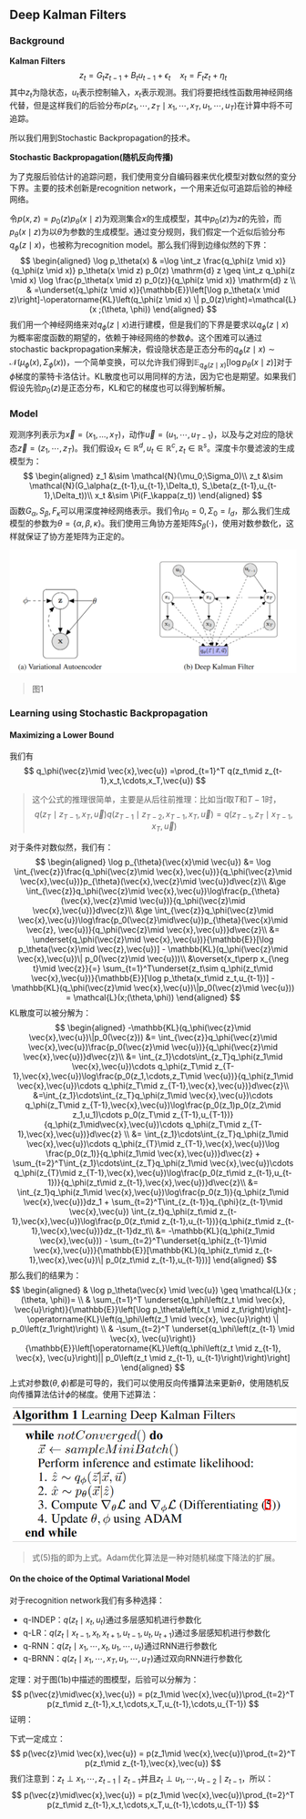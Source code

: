 ## Deep Kalman Filters

### Background

**Kalman Filters**
$$
z_t = G_tz_{t-1} + B_tu_{t-1} + \epsilon_t \quad x_t = F_tz_t + \eta_t
$$
其中$z_t$为隐状态，$u_t$表示控制输入，$x_t$表示观测。我们将要把线性函数用神经网络代替，但是这样我们的后验分布$p(z_1,\cdots,z_T\mid x_1,\cdots,x_T,u_1,\cdots,u_T)$在计算中将不可追踪。

所以我们用到Stochastic Backpropagation的技术。

**Stochastic Backpropagation(随机反向传播)**

为了克服后验估计的追踪问题，我们使用变分自编码器来优化模型对数似然的变分下界。主要的技术创新是recognition network，一个用来近似可追踪后验的神经网络。

令$p(x,z) = p_0(z)p_\theta(x\mid z)$为观测集合$x$的生成模型，其中$p_0(z)$为$z$的先验，而$p_\theta(x\mid z)$为以$\theta$为参数的生成模型。通过变分规则，我们假定一个近似后验分布$q_\phi(z\mid x)$，也被称为recognition model。那么我们得到边缘似然的下界：
$$
\begin{aligned}
\log p_\theta(x) & =\log \int_z \frac{q_\phi(z \mid x)}{q_\phi(z \mid x)} p_\theta(x \mid z) p_0(z) \mathrm{d} z \geq \int_z q_\phi(z \mid x) \log \frac{p_\theta(x \mid z) p_0(z)}{q_\phi(z \mid x)} \mathrm{d} z \\
& =\underset{q_\phi(z \mid x)}{\mathbb{E}}\left[\log p_\theta(x \mid z)\right]-\operatorname{KL}\left(q_\phi(z \mid x) \| p_0(z)\right)=\mathcal{L}(x ;(\theta, \phi))
\end{aligned}
$$
我们用一个神经网络来对$q_\phi(z\mid x)$进行建模，但是我们的下界是要求以$q_\phi(z\mid x)$为概率密度函数的期望的，依赖于神经网络的参数$\phi$。这个困难可以通过stochastic backpropagation来解决，假设隐状态是正态分布的$q_\phi(z\mid x)\sim \mathcal{N}(\mu_\phi(x),\Sigma_\phi(x))$，一个简单变换，可以允许我们得到$\mathbb{E}_{q_\phi(z\mid x)}[\log p_\theta(x\mid z)]$对于$\phi$梯度的蒙特卡洛估计。KL散度也可以用同样的方法，因为它也是期望。如果我们假设先验$p_0(z)$是正态分布，KL和它的梯度也可以得到解析解。

### Model

观测序列表示为$\vec{x}=\left(x_1, \ldots, x_T\right)$，动作$\vec{u} = (u_1,\cdots,u_{T-1})$，以及与之对应的隐状态$\vec{z} = (z_1,\cdots,z_T)$。我们假设$x_t\in \mathbb{R}^d,u_t\in \mathbb{R}^c, z_t\in \mathbb{R}^s$。深度卡尔曼滤波的生成模型为：
$$
\begin{aligned}
z_1 &\sim \mathcal{N}(\mu_0;\Sigma_0)\\
z_t &\sim \mathcal{N}(G_\alpha(z_{t-1},u_{t-1},\Delta_t), S_\beta(z_{t-1},u_{t-1},\Delta_t))\\
x_t &\sim \Pi(F_\kappa(z_t))
\end{aligned}
$$
函数$G_\alpha,S_\beta,F_\kappa$可以用深度神经网络表示。我们令$\mu_0=0,\Sigma_0=I_d$，那么我们生成模型的参数为$\theta = \{\alpha,\beta,\kappa\}$。我们使用三角协方差矩阵$S_\beta(\cdot)$，使用对数参数化，这样就保证了协方差矩阵为正定的。

![](1.png)

> 图1

### Learning using Stochastic Backpropagation

#### Maximizing a Lower Bound

我们有
$$
q_\phi(\vec{z}\mid \vec{x},\vec{u}) =\prod_{t=1}^T q(z_t\mid z_{t-1},x_t,\cdots,x_T,\vec{u})
$$

> 这个公式的推理很简单，主要是从后往前推理：比如当$t$取$T$和$T-1$时，
> $$
> q(z_T\mid z_{T-1},x_T,\vec{u})q(z_{T-1}\mid z_{T-2},x_{T-1},x_T,\vec{u}) = q(z_{T-1},z_T\mid x_{T-1},x_T,\vec{u})
> $$

对于条件对数似然，我们有：
$$
\begin{aligned}
\log p_{\theta}(\vec{x}\mid \vec{u}) &= \log \int_{\vec{z}}\frac{q_\phi(\vec{z}\mid \vec{x},\vec{u})}{q_\phi(\vec{z}\mid \vec{x},\vec{u})}p_{\theta}(\vec{x},\vec{z}\mid \vec{u})d\vec{z}\\
&\ge \int_{\vec{z}}q_\phi(\vec{z}\mid \vec{x},\vec{u})\log\frac{p_{\theta}(\vec{x},\vec{z}\mid \vec{u})}{q_\phi(\vec{z}\mid \vec{x},\vec{u})}d\vec{z}\\
&\ge \int_{\vec{z}}q_\phi(\vec{z}\mid \vec{x},\vec{u})\log\frac{p_0(\vec{z}\mid\vec{u})p_{\theta}(\vec{x}\mid \vec{z}, \vec{u})}{q_\phi(\vec{z}\mid \vec{x},\vec{u})}d\vec{z}\\
&= \underset{q_\phi(\vec{z}\mid \vec{x},\vec{u})}{\mathbb{E}}[\log p_\theta(\vec{x}\mid \vec{z},\vec{u})] - \mathbb{KL}(q_\phi(\vec{z}\mid \vec{x},\vec{u})\| p_0(\vec{z}\mid \vec{u}))\\
&\overset{x_t\perp x_{\neg t}\mid \vec{z}}{=} \sum_{t=1}^T\underset{z_t\sim q_\phi(z_t\mid \vec{x},\vec{u})}{\mathbb{E}}[\log p_\theta(x_t\mid z_t,u_{t-1})] - \mathbb{KL}(q_\phi(\vec{z}\mid \vec{x},\vec{u})\|p_0(\vec{z}\mid \vec{u})) = \mathcal{L}(x;(\theta,\phi))
\end{aligned}
$$
KL散度可以被分解为：
$$
\begin{aligned}
-\mathbb{KL}(q_\phi(\vec{z}\mid \vec{x},\vec{u})\|p_0(\vec{z})) &= \int_{\vec{z}}q_\phi(\vec{z}\mid \vec{x},\vec{u})\frac{p_0(\vec{z}\mid \vec{u})}{q_\phi(\vec{z}\mid \vec{x},\vec{u})}d\vec{z}\\
&= \int_{z_1}\cdots\int_{z_T}q_\phi(z_1\mid \vec{x},\vec{u})\cdots q_\phi(z_T\mid z_{T-1},\vec{x},\vec{u})\log\frac{p_0(z_1,\cdots,z_T\mid \vec{u})}{q_\phi(z_1\mid \vec{x},\vec{u})\cdots q_\phi(z_T\mid z_{T-1},\vec{x},\vec{u})}d\vec{z}\\
&=\int_{z_1}\cdots\int_{z_T}q_\phi(z_1\mid \vec{x},\vec{u})\cdots q_\phi(z_T\mid z_{T-1},\vec{x},\vec{u})\log\frac{p_0(z_1)p_0(z_2\mid z_1,u_1)\cdots p_0(z_T\mid z_{T-1},u_{T-1})}{q_\phi(z_1\mid\vec{x},\vec{u})\cdots q_\phi(z_T\mid z_{T-1},\vec{x},\vec{u})}d\vec{z} \\
&= \int_{z_1}\cdots\int_{z_T}q_\phi(z_1\mid \vec{x},\vec{u})\cdots q_\phi(z_{T}\mid z_{T-1},\vec{x},\vec{u})\log \frac{p_0(z_1)}{q_\phi(z_1\mid \vec{x},\vec{u})}d\vec{z} + \sum_{t=2}^T\int_{z_1}\cdots\int_{z_T}q_\phi(z_1\mid \vec{x},\vec{u})\cdots q_\phi(z_{T}\mid z_{T-1},\vec{x},\vec{u})\log\frac{p_0(z_t\mid z_{t-1},u_{t-1})}{q_\phi(z_t\mid z_{t-1},\vec{x},\vec{u})}d\vec{z}\\
&= \int_{z_1}q_\phi(z_1\mid \vec{x},\vec{u})\log\frac{p_0(z_1)}{q_\phi(z_1\mid \vec{x},\vec{u})}dz_1 + \sum_{t=2}^T\int_{z_{t-1}}q_{\phi}(z_{t-1}\mid \vec{x},\vec{u}) \int_{z_t}q_\phi(z_t\mid z_{t-1},\vec{x},\vec{u})\log\frac{p_0(z_t\mid z_{t-1},u_{t-1})}{q_\phi(z_t\mid z_{t-1},\vec{x},\vec{u})}dz_{t-1}dz_t\\
&= -\mathbb{KL}(q_\phi(z_1\mid \vec{x},\vec{u})) - \sum_{t=2}^T\underset{q_\phi(z_{t-1}\mid \vec{x},\vec{u})}{\mathbb{E}}[\mathbb{KL}(q_\phi(z_t\mid z_{t-1},\vec{x},\vec{u})\| p_0(z_t\mid z_{t-1},u_{t-1}))]
\end{aligned}
$$
那么我们的结果为：
$$
\begin{aligned}
& \log p_\theta(\vec{x} \mid \vec{u}) \geq \mathcal{L}(x ;(\theta, \phi))= \\
& \sum_{t=1}^T \underset{q_\phi\left(z_t \mid \vec{x}, \vec{u}\right)}{\mathbb{E}}\left[\log p_\theta\left(x_t \mid z_t\right)\right]-\operatorname{KL}\left(q_\phi\left(z_1 \mid \vec{x}, \vec{u}\right) \| p_0\left(z_1\right)\right) \\
& -\sum_{t=2}^T \underset{q_\phi\left(z_{t-1} \mid \vec{x}, \vec{u}\right)}{\mathbb{E}}\left[\operatorname{KL}\left(q_\phi\left(z_t \mid z_{t-1}, \vec{x}, \vec{u}\right)|| p_0\left(z_t \mid z_{t-1}, u_{t-1}\right)\right)\right]
\end{aligned}
$$
上式对参数$(\theta,\phi)$都是可导的，我们可以使用反向传播算法来更新$\theta$，使用随机反向传播算法估计$\phi$的梯度。使用下述算法：

![](2.png)

> 式(5)指的即为上式。Adam优化算法是一种对随机梯度下降法的扩展。

#### On the choice of the Optimal Variational Model

对于recognition network我们有多种选择：

+ q-INDEP：$q(z_t\mid x_t,u_t)$通过多层感知机进行参数化
+ q-LR：$q(z_t\mid x_{t-1},x_t,x_{t+1},u_{t-1},u_t,u_{t+1})$通过多层感知机进行参数化
+ q-RNN：$q(z_t\mid x_1,\cdots,x_t,u_1,\cdots,u_t)$通过RNN进行参数化
+ q-BRNN：$q(z_t\mid x_1,\cdots,x_T,u_1,\cdots,u_T)$通过双向RNN进行参数化

定理：对于图(1b)中描述的图模型，后验可以分解为：
$$
p(\vec{z}\mid\vec{x},\vec{u}) = p(z_1\mid \vec{x},\vec{u})\prod_{t=2}^T p(z_t\mid z_{t-1},x_t,\cdots,x_T,u_{t-1},\cdots,u_{T-1})
$$
证明：

下式一定成立：
$$
p(\vec{z}\mid \vec{x},\vec{u}) = p(z_1\mid \vec{x},\vec{u})\prod_{t=2}^T p(z_t\mid z_{t-1},\vec{x},\vec{u})
$$
我们注意到：$z_t \perp x_1,\cdots,z_{t-1}\mid z_{t-1}$并且$z_t \perp u_1,\cdots,u_{t-2}\mid z_{t-1}$，所以：
$$
p(\vec{z}\mid\vec{x},\vec{u}) = p(z_1\mid \vec{x},\vec{u})\prod_{t=2}^T p(z_t\mid z_{t-1},x_t,\cdots,x_T,u_{t-1},\cdots,u_{T-1})
$$
